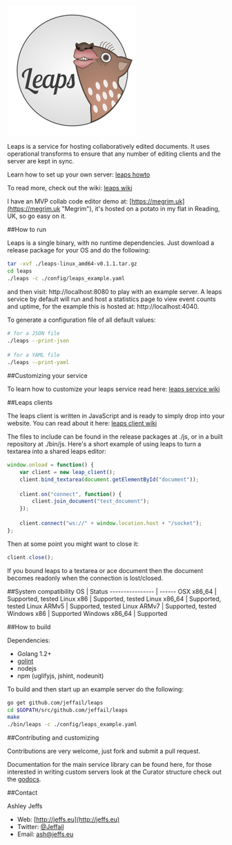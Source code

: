 ![Leaps](leaps_logo.png "Leaps")

Leaps is a service for hosting collaboratively edited documents. It uses operational transforms to ensure that any number of editing clients and the server are kept in sync.

Learn how to set up your own server: [leaps howto](https://leaps.github.io/)

To read more, check out the wiki: [leaps wiki](https://github.com/Jeffail/leaps/wiki)

I have an MVP collab code editor demo at: [https://megrim.uk](https://megrim.uk "Megrim"), it's hosted on a potato in my flat in Reading, UK, so go easy on it.

##How to run

Leaps is a single binary, with no runtime dependencies. Just download a release package for your OS and do the following:

```bash
tar -xvf ./leaps-linux_amd64-v0.1.1.tar.gz
cd leaps
./leaps -c ./config/leaps_example.yaml
```

and then visit: http://localhost:8080 to play with an example server.
A leaps service by default will run and host a statistics page to view event counts and uptime, for the example this is hosted at: http://localhost:4040.

To generate a configuration file of all default values:

```bash
# for a JSON file
./leaps --print-json

# for a YAML file
./leaps --print-yaml
```

##Customizing your service

To learn how to customize your leaps service read here:
[leaps service wiki](https://github.com/Jeffail/leaps/wiki/Service)

##Leaps clients

The leaps client is written in JavaScript and is ready to simply drop into your website. You can read about it here:
[leaps client wiki](https://github.com/Jeffail/leaps/wiki/Clients)

The files to include can be found in the release packages at ./js, or in a built repository at ./bin/js. Here's a short example of using leaps to turn a textarea into a shared leaps editor:

```javascript
window.onload = function() {
	var client = new leap_client();
	client.bind_textarea(document.getElementById("document"));

	client.on("connect", function() {
		client.join_document("test_document");
	});

	client.connect("ws://" + window.location.host + "/socket");
};
```

Then at some point you might want to close it:

```javascript
client.close();
```

If you bound leaps to a textarea or ace document then the document becomes readonly when the connection is lost/closed.

##System compatibility
OS               | Status
---------------- | ------
OSX x86_64       | Supported, tested
Linux x86        | Supported, tested
Linux x86_64     | Supported, tested
Linux ARMv5      | Supported, tested
Linux ARMv7      | Supported, tested
Windows x86      | Supported
Windows x86_64   | Supported

##How to build

Dependencies:

- Golang 1.2+
- [golint](https://github.com/golang/lint "golint")
- nodejs
- npm (uglifyjs, jshint, nodeunit)

To build and then start up an example server do the following:

```bash
go get github.com/jeffail/leaps
cd $GOPATH/src/github.com/jeffail/leaps
make
./bin/leaps -c ./config/leaps_example.yaml
```

##Contributing and customizing

Contributions are very welcome, just fork and submit a pull request.

Documentation for the main service library can be found here, for those interested in writing custom servers look at the Curator structure check out the [godocs](https://godoc.org/github.com/Jeffail/leaps/lib).

##Contact

Ashley Jeffs
* Web: [http://jeffs.eu](http://jeffs.eu)
* Twitter: [@Jeffail](https://twitter.com/Jeffail "@jeffail")
* Email: [ash@jeffs.eu](mailto:ash@jeffs.eu)
